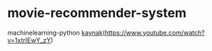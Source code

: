 # movie-recommender-system
machinelearning-python
[kaynak](https://github.com/campusx-official/movie-recommender-system-tmdb-dataset)(https://www.youtube.com/watch?v=1xtrIEwY_zY)
